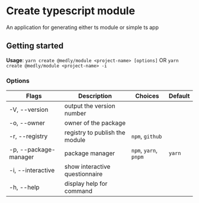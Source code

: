 # Create typescript module

An application for generating either ts module or simple ts app

## Getting started

**Usage**: `yarn create @medly/module <project-name> [options]` OR `yarn create @medly/module <project-name> -i`

### Options

| Flags                                   | Description                    | Choices               | Default |
| --------------------------------------- | ------------------------------ | --------------------- | ------- |
| -V, --version                           | output the version number      |                       |         |
| -o, --owner <owner>                     | owner of the package           |                       |         |
| -r, --registry <registry>               | registry to publish the module | `npm`, `github`       |         |
| -p, --package-manager <package-manager> | package manager                | `npm`, `yarn`, `pnpm` | `yarn`  |
| -i, --interactive                       | show interactive questionnaire |                       |         |
| -h, --help                              | display help for command       |                       |         |
